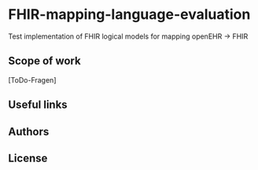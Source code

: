 # FHIR-mapping-language-evaluation
Test implementation of FHIR logical models for mapping openEHR -> FHIR

## Scope of work
[ToDo-Fragen]
## Useful links

## Authors

## License
